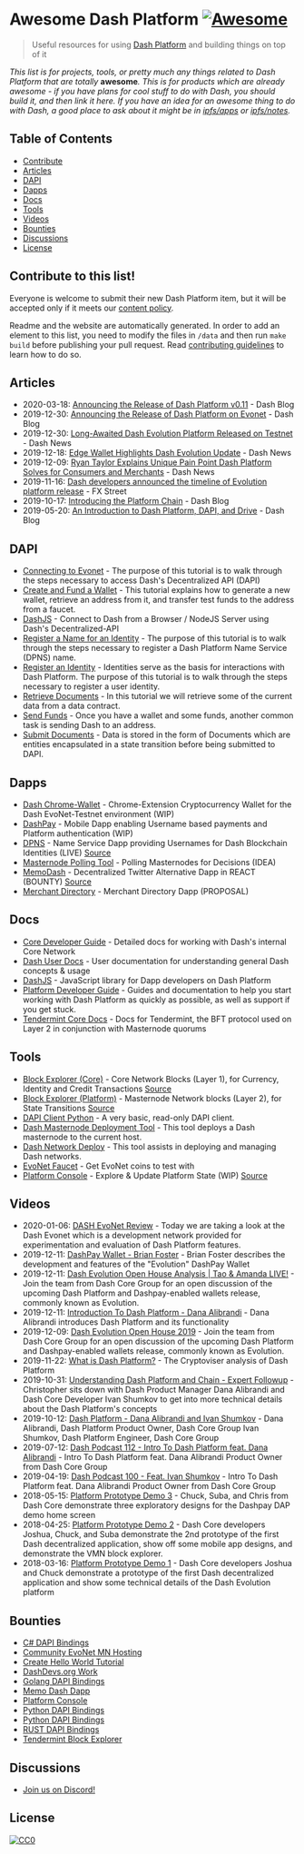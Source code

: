 # Awesome Dash Platform [![Awesome](https://cdn.rawgit.com/sindresorhus/awesome/d7305f38d29fed78fa85652e3a63e154dd8e8829/media/badge.svg)](https://github.com/sindresorhus/awesome)

> Useful resources for using [Dash Platform](https://dashdevs.org) and building things on top of it

_This list is for projects, tools, or pretty much any things related to Dash Platform that are totally_ **awesome**_. This is for products which are already awesome - if you have plans for cool stuff to do with Dash, you should build it, and then link it here. If you have an idea for an awesome thing to do with Dash, a good place to ask about it might be in [ipfs/apps](https://github.com/ipfs/apps) or [ipfs/notes](https://github.com/ipfs/notes)._

## Table of Contents

- [Contribute](#contribute-to-this-list)
- [Articles](#articles)
- [DAPI](#dapi)
- [Dapps](#dapps)
- [Docs](#docs)
- [Tools](#tools)
- [Videos](#videos)
- [Bounties](#bounties)
- [Discussions](#discussions)
- [License](#license)

## Contribute to this list!

Everyone is welcome to submit their new Dash Platform item, but it will be accepted only if it meets our [content policy](https://github.com/andyfreer/awesome-dash-platform/blob/master/POLICY.md).

Readme and the website are automatically generated. In order to add an element to this list, you need to modify the files in `/data` and then run  `make build` before publishing your pull request. Read [contributing guidelines](https://github.com/andyfreer/awesome-dash-platform/blob/master/CONTRIBUTING.md) to learn how to do so.


## Articles

- 2020-03-18: [Announcing the Release of Dash Platform v0.11](https://blog.dash.org/announcing-the-release-of-dash-platform-v0-11-d1b7238ed0e6) - Dash Blog
- 2019-12-30: [Announcing the Release of Dash Platform on Evonet](https://blog.dash.org/announcing-the-release-of-dash-platform-on-evonet-c5a94dee0e59) - Dash Blog
- 2019-12-30: [Long-Awaited Dash Evolution Platform Released on Testnet](https://dashnews.org/long-awaited-dash-evolution-platform-released-on-testnet-with-developer-documentation-hub/) - Dash News
- 2019-12-18: [Edge Wallet Highlights Dash Evolution Update](https://dashnews.org/edge-wallet-highlights-dash-evolution-update-skeptical-on-store-of-value-analysis/) - Dash News
- 2019-12-09: [Ryan Taylor Explains Unique Pain Point Dash Platform Solves for Consumers and Merchants](https://dashnews.org/ryan-taylor-explains-unique-pain-point-dash-platform-solves-for-consumers-and-merchants/) - Dash News
- 2019-11-16: [Dash developers announced the timeline of  Evolution platform release](https://www.fxstreet.com/cryptocurrencies/news/dash-developers-announced-the-timeline-of-evolution-platform-release-201911161943) - FX Street
- 2019-10-17: [Introducing the Platform Chain](https://blog.dash.org/introducing-the-platform-chain-982fe6aea67f) - Dash Blog
- 2019-05-20: [An Introduction to Dash Platform, DAPI, and Drive](https://blog.dash.org/an-introduction-to-dash-platform-dapi-and-drive-9d080d6e89c9) - Dash Blog

## DAPI

- [Connecting to Evonet](https://dashplatform.readme.io/docs/tutorial-connecting-to-evonet) - The purpose of this tutorial is to walk through the steps necessary to access Dash's Decentralized API (DAPI)
- [Create and Fund a Wallet](https://dashplatform.readme.io/docs/tutorial-create-and-fund-a-wallet) - This tutorial explains how to generate a new wallet, retrieve an address from it, and transfer test funds to the address from a faucet.
- [DashJS](https://dashevo.github.io/DashJS/#/) - Connect to Dash from a Browser / NodeJS Server using Dash's Decentralized-API
- [Register a Name for an Identity](https://dashplatform.readme.io/docs/tutorial-register-a-name-for-an-identity) - The purpose of this tutorial is to walk through the steps necessary to register a Dash Platform Name Service (DPNS) name.
- [Register an Identity](https://dashplatform.readme.io/docs/tutorial-register-an-identity) - Identities serve as the basis for interactions with Dash Platform. The purpose of this tutorial is to walk through the steps necessary to register a user identity.
- [Retrieve Documents](https://dashplatform.readme.io/docs/tutorial-retrieve-documents) - In this tutorial we will retrieve some of the current data from a data contract.
- [Send Funds](https://dashplatform.readme.io/docs/tutorial-send-funds) - Once you have a wallet and some funds, another common task is sending Dash to an address.
- [Submit Documents](https://dashplatform.readme.io/docs/tutorial-submit-documents) - Data is stored in the form of Documents which are entities encapsulated in a state transition before being submitted to DAPI.

## Dapps

- [Dash Chrome-Wallet](https://github.com/readme55/Dash-Chrome-Wallet) - Chrome-Extension Cryptocurrency Wallet for the Dash EvoNet-Testnet environment (WIP)
- [DashPay](https://github.com/dashevo) - Mobile Dapp enabling Username based payments and Platform authentication (WIP)
- [DPNS](https://dashplatform.readme.io/docs/explanation-dpns) - Name Service Dapp providing Usernames for Dash Blockchain Identities (LIVE) [Source](https://github.com/dashevo/js-dpp/tree/v0.11-dev/schema/identity)
- [Masternode Polling Tool](https://chat.dashdevs.org) - Polling Masternodes for Decisions (IDEA)
- [MemoDash](https://memo.dashdevs.org/) - Decentralized Twitter Alternative Dapp in REACT (BOUNTY) [Source](https://github.com/alexdcox/memo-dash-prototype)
- [Merchant Directory](https://app.dashnexus.org/proposals/dash-platform-merchant-directory/overview) - Merchant Directory Dapp (PROPOSAL)

## Docs

- [Core Developer Guide](https://dashcore.readme.io/docs/core-guide-introduction) - Detailed docs for working with Dash's internal Core Network
- [Dash User Docs](https://docs.dash.org/en/stable/) - User documentation for understanding general Dash concepts & usage
- [DashJS](https://dashevo.github.io/DashJS) - JavaScript library for Dapp developers on Dash Platform
- [Platform Developer Guide](https://dashplatform.readme.io/) - Guides and documentation to help you start working with Dash Platform as quickly as possible, as well as support if you get stuck.
- [Tendermint Core Docs](https://docs.tendermint.com/master/) - Docs for Tendermint, the BFT protocol used on Layer 2 in conjunction with Masternode quorums

## Tools

- [Block Explorer (Core)](http://devnet-evonet-28309188.us-west-2.elb.amazonaws.com:3001/insight/) - Core Network Blocks (Layer 1), for Currency, Identity and Credit Transactions [Source](https://github.com/dashevo/insight-ui)
- [Block Explorer (Platform)](https://pce.cloudwheels.net/) - Masternode Network blocks (Layer 2), for State Transitions [Source](https://github.com/dappforce/dappforce-tendermint-explorer)
- [DAPI Client Python](https://github.com/thephez/dapi-client-py) - A very basic, read-only DAPI client.
- [Dash Masternode Deployment Tool](https://github.com/strophy/dash-masternode-docker) - This tool deploys a Dash masternode to the current host.
- [Dash Network Deploy](https://github.com/dashevo/dash-network-deploy) - This tool assists in deploying and managing Dash networks.
- [EvoNet Faucet](http://devnet-evonet-28309188.us-west-2.elb.amazonaws.com/) - Get EvoNet coins to test with
- [Platform Console](http://console.dashevo.io/#/wallet) - Explore & Update Platform State (WIP) [Source](https://github.com/denlb/dash-platform-console)

## Videos

- 2020-01-06: [DASH EvoNet Review](https://www.youtube.com/watch?v=Vs3cjw51o4w) - Today we are taking a look at the Dash Evonet which is a development network provided for experimentation and evaluation of Dash Platform features.
- 2019-12-11: [DashPay Wallet - Brian Foster](https://www.youtube.com/watch?v=wkBFcWbsXtQ) - Brian Foster describes the development and features of the "Evolution" DashPay Wallet
- 2019-12-11: [Dash Evolution Open House Analysis | Tao & Amanda LIVE!](https://www.youtube.com/watch?v=PFIOm9KO5sA) - Join the team from Dash Core Group for an open discussion of the upcoming Dash Platform and Dashpay-enabled wallets release, commonly known as Evolution.
- 2019-12-11: [Introduction To Dash Platform - Dana Alibrandi](https://www.youtube.com/watch?v=WNoMSP0nPDQ) - Dana Alibrandi introduces Dash Platform and its functionality
- 2019-12-09: [Dash Evolution Open House 2019](https://www.youtube.com/watch?v=ie7fJMw5WIo) - Join the team from Dash Core Group for an open discussion of the upcoming Dash Platform and Dashpay-enabled wallets release, commonly known as Evolution.
- 2019-11-22: [What is Dash Platform?](https://www.youtube.com/watch?v=8jI7Nt3lILs) - The Cryptoviser analysis of Dash Platform
- 2019-10-31: [Understanding Dash Platform and Chain - Expert Followup](https://www.youtube.com/watch?v=Vb3KwVxPE84) - Christopher sits down with Dash Product Manager Dana Alibrandi and Dash Core Developer Ivan Shumkov to get into more technical details about the Dash Platform's concepts
- 2019-10-12: [Dash Platform - Dana Alibrandi and Ivan Shumkov](https://www.youtube.com/watch?v=5Q1cCt9v1U0) - Dana Alibrandi, Dash Platform Product Owner, Dash Core Group Ivan Shumkov, Dash Platform Engineer, Dash Core Group
- 2019-07-12: [Dash Podcast 112 - Intro To Dash Platform feat. Dana Alibrandi](https://www.youtube.com/watch?v=VcLdDmt9TSM) - Intro To Dash Platform feat. Dana Alibrandi Product Owner from Dash Core Group
- 2019-04-19: [Dash Podcast 100 - Feat. Ivan Shumkov](https://www.youtube.com/watch?v=gUDN62ePWms) - Intro To Dash Platform feat. Dana Alibrandi Product Owner from Dash Core Group
- 2018-05-15: [Platform Prototype Demo 3](https://www.youtube.com/watch?v=ZJVW9iUHqLg) - Chuck, Suba, and Chris from Dash Core demonstrate three exploratory designs for the Dashpay DAP demo home screen
- 2018-04-25: [Platform Prototype Demo 2](https://www.youtube.com/watch?v=EtYax7iz4hU) - Dash Core developers Joshua, Chuck, and Suba demonstrate the 2nd prototype of the first Dash decentralized application, show off some mobile app designs, and demonstrate the VMN block explorer.
- 2018-03-16: [Platform Prototype Demo 1](https://www.youtube.com/watch?v=gbjYhZT2Ulc) - Dash Core developers Joshua and Chuck demonstrate a prototype of the first Dash decentralized application and show some technical details of the Dash Evolution platform

## Bounties

- [C# DAPI Bindings](https://trello.com/c/6qVaLYmo/16-c-dapi-bindings) 
- [Community EvoNet MN Hosting](https://trello.com/c/rzjc7eY1/26-community-evonet-mn-hosting) 
- [Create Hello World Tutorial](https://trello.com/c/wEawlJb2/23-create-hello-world-tutorial) 
- [DashDevs.org Work](https://trello.com/c/iN58zxs0/19-dashdevsorg-work) 
- [Golang DAPI Bindings](https://trello.com/c/ErETMzMX/21-golang-dapi-bindings) 
- [Memo Dash Dapp](https://trello.com/c/Kzn8JX12/12-memo-dash-dapp) 
- [Platform Console](https://trello.com/c/Xezls3IC/9-platform-console-fork-to-dashjs-and-finish-sandbox-prototype) 
- [Python DAPI Bindings](https://trello.com/c/o7Rf2ETW/15-python-dapi-bindings) 
- [Python DAPI Bindings](https://trello.com/c/o7Rf2ETW/15-python-dapi-bindings) 
- [RUST DAPI Bindings](https://trello.com/c/7EwpLxKZ/13-rust-bindings) 
- [Tendermint Block Explorer](https://trello.com/c/ezAfj6lG/18-tendermint-block-explorer) 

## Discussions

* [Join us on Discord!](https://chat.dashdevs.org)

## License

[![CC0](https://licensebuttons.net/p/zero/1.0/88x31.png)](https://creativecommons.org/publicdomain/zero/1.0/)
